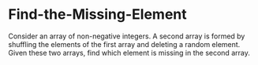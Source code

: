 # Find-the-Missing-Element

Consider an array of non-negative integers. A second array is formed by shuffling the elements of the first array and deleting a random element. Given these two arrays, find which element is missing in the second array.
